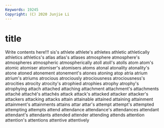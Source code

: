 ```yaml
---
Keywords: 19245
Copyright: (C) 2020 Junjie Li
---
```


# title

Write contents here!!!
sis's 
athlete
athlete's 
athletes 
athletic 
athletically 
athletics 
athletics's 
atlas 
atlas's 
atlases 
atmosphere
atmosphere's 
atmospheres 
atmospheric 
atmospherically 
atoll 
atoll's 
atolls 
atom 
atom's 
atomic
atomiser 
atomiser's 
atomisers 
atoms 
atonal 
atonality 
atonality's 
atone 
atoned 
atonement
atonement's 
atones 
atoning 
atop 
atria 
atrium 
atrium's 
atriums 
atrocious 
atrociously
atrociousness 
atrociousness's 
atrocities 
atrocity 
atrocity's 
atrophied 
atrophies 
atrophy 
atrophy's 
atrophying
attach 
attached 
attaching 
attachment 
attachment's 
attachments 
attaché 
attaché's 
attachés 
attack
attack's 
attacked 
attacker 
attacker's 
attackers 
attacking 
attacks 
attain 
attainable 
attained
attaining 
attainment 
attainment's 
attainments 
attains 
attar 
attar's 
attempt 
attempt's 
attempted
attempting 
attempts 
attend 
attendance 
attendance's 
attendances 
attendant 
attendant's 
attendants 
attended
attender 
attending 
attends 
attention 
attention's 
attentions 
attentive 
attentively 
